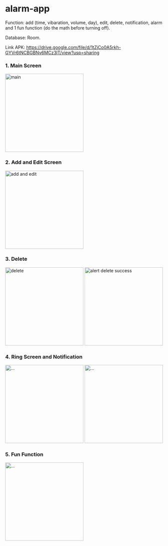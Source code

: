 # alarm-app
Function: add (time, vibaration, volume, day), edit, delete, notification, alarm and 1 fun function (do the math before turning off).

Database: Room.

Link APK: https://drive.google.com/file/d/1tZjCo0A5rkh-GYVr6tNCBGBNv6MCz3lT/view?usp=sharing

###  1. Main Screen
<img src="https://user-images.githubusercontent.com/71586417/178147848-5a262ce1-507f-4211-be56-af303625a9a8.png" alt="main" width="250" />

###  2. Add and Edit Screen
<img src="https://user-images.githubusercontent.com/71586417/178148433-97b94c5f-07ce-4a0e-94ca-455d9e7feae2.png" alt="add and edit" width="250" />

### 3. Delete 
<img src="https://user-images.githubusercontent.com/71586417/178148749-ab6c61ec-8ccb-4241-86e1-eb87bfc8452d.png" alt="delete" width="250" /> <img src="https://user-images.githubusercontent.com/71586417/178148462-bd138b8c-a9f4-4cf2-8378-5949410141f0.png" alt="alert delete success" width="250" />

### 4. Ring Screen and Notification
<img src="https://user-images.githubusercontent.com/71586417/178148497-d342e06a-5a3a-4ff3-81a2-c848846af451.png" alt="..." width="250" /> <img src="https://user-images.githubusercontent.com/71586417/178148504-c3739933-cd4d-4f21-9f65-6921ebbaeb70.png" alt="..." width="250" />

### 5. Fun Function
<img src="https://user-images.githubusercontent.com/71586417/178148920-a28b8227-a9ca-467e-ae05-9cca01409198.png" alt="..." width="250" />
